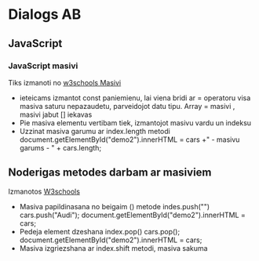 # Dialogs AB
## JavaScript
### JavaScript masivi
Tiks izmanoti no [w3schools Masivi](https://www.w3schools.com/js/js_arrays.asp)
- ieteicams izmantot const paniemienu, lai viena bridi ar = operatoru visa masiva saturu nepazaudetu, parveidojot datu tipu.
Array = masivi , masivi jabut [] iekavas
- Pie masiva elementu vertibam tiek, izmantojot masivu vardu un indeksu
- Uzzinat masiva garumu ar index.length metodi
document.getElementById("demo2").innerHTML = cars +" - masivu garums - " + cars.length;

## Noderigas metodes darbam ar masiviem
Izmanotos [W3schools](https://www.w3schools.com/js/js_array_methods.asp)
- Masiva papildinasana no beigaim () metode indes.push("")
cars.push("Audi");
document.getElementById("demo2").innerHTML = cars;
- Pedeja element dzeshana index.pop()
cars.pop();
document.getElementById("demo2").innerHTML = cars;
- Masiva izgriezshana ar index.shift metodi, masiva sakuma
